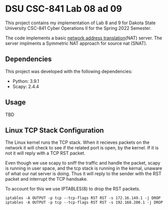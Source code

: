 # DSU CSC-841 Lab 08 ad 09
This project contains my implementation of Lab 8 and 9 for Dakota State University CSC-841 Cyber Operations II for the Spring 2022 Semester.

The code implements a basic [network address translation](https://en.wikipedia.org/wiki/Network_address_translation)(NAT) server.  The server implments a Symmetric NAT approach for source nat (SNAT).

## Dependencies
This project was developed with the following dependencies:
* Python: 3.9.1
* Scapy:  2.4.4

## Usage

TBD

## Linux TCP Stack Configuration
The Linux kernel runs the TCP stack. When it recieves packets on the network it will check to see if the related port is open, by the kernel.  If it is not it will reply with a TCP RST packet.

Even though we use scapy to sniff the traffic and handle the packet, scapy is running in user space, and the tcp stack is running in the kernal, unaware of what our nat server is doing.  Thus it will reply to the sender with the RST packet and interrupt the TCP handsake.

To account for this we use IPTABLES(8) to drop the RST packets.

```shell
iptables -A OUTPUT -p tcp --tcp-flags RST RST -s 172.16.149.1 -j DROP
iptables -A OUTPUT -p tcp --tcp-flags RST RST -s 192.168.200.1 -j DROP
```